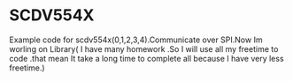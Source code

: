 # SCDV554X
Example code for scdv554x(0,1,2,3,4).Communicate over SPI.Now Im worling on Library( I have many homework .So I will use all my freetime to code .that mean It take a long time to complete all because I have very less freetime.)
